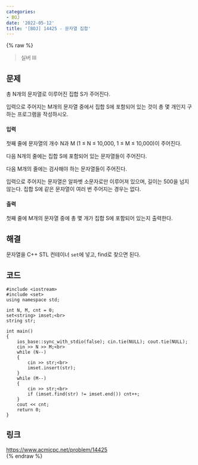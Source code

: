 ```yaml
---
categories:
- BOJ
date: '2022-05-12'
title: '[BOJ] 14425 - 문자열 집합'
---
```


{% raw %}
> 실버 III<br>

## 문제
총 N개의 문자열로 이루어진 집합 S가 주어진다.

입력으로 주어지는 M개의 문자열 중에서 집합 S에 포함되어 있는 것이 총 몇 개인지 구하는 프로그램을 작성하시오.

#### 입력
첫째 줄에 문자열의 개수 N과 M (1 ≤ N ≤ 10,000, 1 ≤ M ≤ 10,000)이 주어진다.

다음 N개의 줄에는 집합 S에 포함되어 있는 문자열들이 주어진다.

다음 M개의 줄에는 검사해야 하는 문자열들이 주어진다.

입력으로 주어지는 문자열은 알파벳 소문자로만 이루어져 있으며, 길이는 500을 넘지 않는다. 집합 S에 같은 문자열이 여러 번 주어지는 경우는 없다.

#### 출력
첫째 줄에 M개의 문자열 중에 총 몇 개가 집합 S에 포함되어 있는지 출력한다.

## 해결
문자열을 C++ STL 컨테이너 `set`에 넣고, find로 찾으면 된다.

## 코드
```
#include <iostream>
#include <set>
using namespace std;

int N, M, cnt = 0;
set<string> imset;<br>
string str;

int main()
{
	ios_base::sync_with_stdio(false); cin.tie(NULL); cout.tie(NULL);
	cin >> N >> M;<br>
	while (N--)
	{
		cin >> str;<br>
		imset.insert(str);
	}
	while (M--)
	{
		cin >> str;<br>
		if (imset.find(str) != imset.end()) cnt++;
	}
	cout << cnt;
	return 0;
}
```

## 링크
https://www.acmicpc.net/problem/14425<br>
{% endraw %}